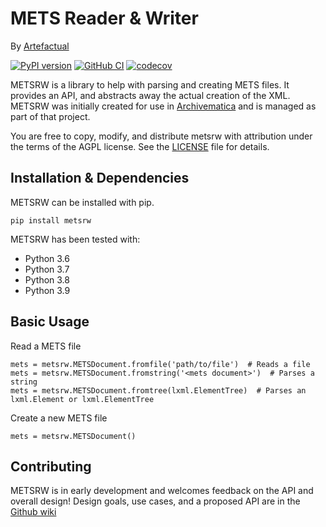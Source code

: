 # METS Reader & Writer

By [Artefactual](https://www.artefactual.com/)

[![PyPI version](https://badge.fury.io/py/metsrw.svg)](https://badge.fury.io/py/metsrw)
[![GitHub CI](https://github.com/artefactual-labs/mets-reader-writer/actions/workflows/test.yml/badge.svg)](https://github.com/artefactual-labs/mets-reader-writer/actions/workflows/test.yml)
[![codecov](https://codecov.io/gh/artefactual-labs/mets-reader-writer/branch/master/graph/badge.svg?token=1cXYbNlgJr)](https://codecov.io/gh/artefactual-labs/mets-reader-writer)

METSRW is a library to help with parsing and creating METS files.
It provides an API, and abstracts away the actual creation of the XML.
METSRW was initially created for use in [Archivematica](https://github.com/artefactual/archivematica/)
and is managed as part of that project.

You are free to copy, modify, and distribute metsrw with attribution under the
terms of the AGPL license. See the [LICENSE](LICENSE) file for details.

## Installation & Dependencies

METSRW can be installed with pip.

`pip install metsrw`

METSRW has been tested with:

* Python 3.6
* Python 3.7
* Python 3.8
* Python 3.9

## Basic Usage

Read a METS file

    mets = metsrw.METSDocument.fromfile('path/to/file')  # Reads a file
    mets = metsrw.METSDocument.fromstring('<mets document>')  # Parses a string
    mets = metsrw.METSDocument.fromtree(lxml.ElementTree)  # Parses an lxml.Element or lxml.ElementTree

Create a new METS file

    mets = metsrw.METSDocument()

## Contributing

METSRW is in early development and welcomes feedback on the API and overall design!
Design goals, use cases, and a proposed API are in the [Github wiki](https://github.com/artefactual-labs/mets-reader-writer/wiki)

